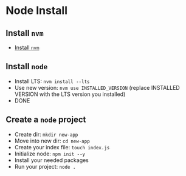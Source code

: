 # Node Install

## Install `nvm`

- [Install `nvm`](./nvm-install.md)

## Install `node`

- Install LTS: `nvm install --lts`
- Use new version: `nvm use INSTALLED_VERSION` (replace INSTALLED VERSION with the LTS version you installed)
- DONE

## Create a `node` project

- Create dir: `mkdir new-app`
- Move into new dir: `cd new-app`
- Create your index file: `touch index.js`
- Initialize node: `npm init --y`
- Install your needed packages
- Run your project: `node .`
